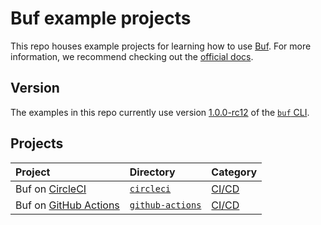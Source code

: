 # Buf example projects

This repo houses example projects for learning how to use [Buf]. For more information, we recommend checking out the [official docs][docs].

## Version

The examples in this repo currently use version [1.0.0-rc12][version] of the [`buf` CLI][cli].

## Projects

Project | Directory | Category
:-------|:----------|:--------
Buf on [CircleCI] | [`circleci`](./circleci) | [CI/CD][ci]
Buf on [GitHub Actions][actions] | [`github-actions`](./github-actions) | [CI/CD][ci]

[actions]: https://docs.github.com/actions
[buf]: https://buf.build
[ci]: https://docs.buf.build/ci-cd
[circleci]: https://circleci.com
[cli]: https://github.com/bufbuild/buf
[docs]: https://docs.buf.build
[version]: https://github.com/bufbuild/buf/releases/tag/v1.0.0-rc12
